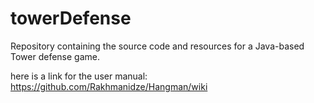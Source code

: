 # towerDefense
Repository containing the source code and resources for a Java-based Tower defense game.

here is a link for the user manual:
https://github.com/Rakhmanidze/Hangman/wiki
